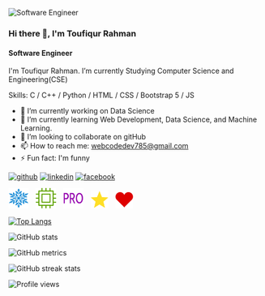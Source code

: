 ![Software Engineer ](https://cutewallpaper.org/21/technology-linkedin-background/Entry-1-by-imarinaazer-for-LinkedIn-background-picture-.jpg)
### Hi there 👋, I'm Toufiqur Rahman
#### Software Engineer 

I'm Toufiqur Rahman. I’m currently Studying Computer Science and Engineering(CSE)

Skills: C / C++ / Python / HTML / CSS / Bootstrap 5 / JS

- 🔭 I’m currently working on  Data Science 
- 🌱 I’m currently learning Web Development, Data Science, and Machine Learning. 
- 👯 I’m looking to collaborate on gitHub 
- 📫 How to reach me: webcodedev785@gmail.com 
- ⚡ Fun fact: I'm funny 


[<img src='https://cdn.jsdelivr.net/npm/simple-icons@3.0.1/icons/github.svg' alt='github' height='40'>](https://github.com/toufiqurs37)  [<img src='https://cdn.jsdelivr.net/npm/simple-icons@3.0.1/icons/linkedin.svg' alt='linkedin' height='40'>](https://www.linkedin.com/in/in/toufiqur9493/)  [<img src='https://cdn.jsdelivr.net/npm/simple-icons@3.0.1/icons/facebook.svg' alt='facebook' height='40'>](https://www.facebook.com/mdtowfequrrahman.sobuj)  

<a href='https://archiveprogram.github.com/'><img src='https://raw.githubusercontent.com/acervenky/animated-github-badges/master/assets/acbadge.gif' width='40' height='40'></a> <a href='https://docs.github.com/en/developers'><img src='https://raw.githubusercontent.com/acervenky/animated-github-badges/master/assets/devbadge.gif' width='40' height='40'></a> <a href='https://github.com/pricing'><img src='https://raw.githubusercontent.com/acervenky/animated-github-badges/master/assets/pro.gif' width='40' height='40'></a> <a href='https://stars.github.com/'><img src='https://raw.githubusercontent.com/acervenky/animated-github-badges/master/assets/starbadge.gif' width='35' height='35'></a> <a href='https://docs.github.com/en/github/supporting-the-open-source-community-with-github-sponsors'><img src='https://raw.githubusercontent.com/acervenky/animated-github-badges/master/assets/sponsorbadge.gif' width='35' height='35'></a> 

[![Top Langs](https://github-readme-stats.vercel.app/api/top-langs/?username=toufiqurs37)](https://github.com/anuraghazra/github-readme-stats)

![GitHub stats](https://github-readme-stats.vercel.app/api?username=toufiqurs37&show_icons=true)  

![GitHub metrics](https://metrics.lecoq.io/toufiqurs37)  

![GitHub streak stats](https://streak-stats.demolab.com/?user=toufiqurs37)  

![Profile views](https://gpvc.arturio.dev/toufiqurs37)  
